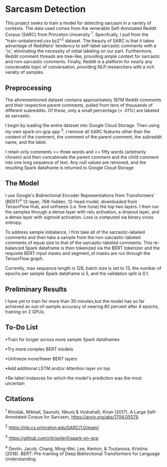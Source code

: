 # Sarcasm Detection

This project seeks to train a model for detecting sarcasm in a variety of contexts. The data used comes from the venerable Self-Annotated Reddit Corpus (SARC) from Princeton University <sup>1</sup>. Specifcally, I pull from the "train-unbalanced.csv.bz2"<sup>2</sup> dataset. The beauty of SARC is that it takes advantage of Redditers' tendency to self-label sarcastic comments with a '\s', eliminating the necessity of initial labeling on our part. Furthermore, Reddit comment threads are tree-like, providing ample context for sarcastic and non-sarcastic comments. Finally, Reddit is a platform for nearly any conceivable topic of conversation, providing NLP researchers with a rich variety of samples.   

## Preprocessing

The aforementioned dataset contains approximately 187M Reddit comments and their respective parent comments, pulled from tens of thousands of different subreddits. Of these, only a small percentage (< .01%) are labeled as sarcastic.  

I begin by loading the entire dataset into Google Cloud Storage. Then using my own spark-on-gcp app <sup>3</sup>, I remove all SARC features other than the content of the comment, the comment of the parent comment, the subreddit name, and the label. 

I retain only comments >= three words and <= fifty words (arbitrarily chosen) and then concatenate the parent comment and the child comment into one long sequence of text. Any null values are removed, and the resulting Spark dataframe is returned to Google Cloud Storage

## The Model

I use Google's Bidirectional Encoder Representations from Transformers' (BERT)<sup>4</sup> 12-layer, 768-hidden, 12-head model, downloaded from TensorFlow Hub, and unfreeze (i.e. fine-tune) the top two layers.  I then run the samples through a dense layer with relu activation, a dropout layer, and a dense layer with sigmoid activation. Loss is computed via binary cross entropy. 

To address sample imbalance, I first take all of the sarcastic-labeled comments and then take a sample from the non-sarcastic-labeled comments of equal size to that of the sarcastic-labeled comments. This re-balanced Spark dataframe is then tokenized via the BERT tokenizer and the requisite BERT input masks and segment_id masks are run through the TensorFlow graph. 

Currently, max sequence length is 128, batch size is set to 13, the number of epochs per sample Spark dataframe is 5, and the validation split is 0.1.

## Preliminary Results

I have yet to train for more than 30 minutes,but the model has so far achieved an out-of-sample accuracy of nearing 80 percent after 4 epochs, training on 2 GPUs. 

## To-Do List
•Train for longer across more sample Spark dataframes

•Try more complex BERT models

•Unfreeze more/fewer BERT layers

•Add additional LSTM and/or Attention layer on top

•Re-label instances for which the model's prediction was the most uncertain

## Citations

<sup>1</sup> Khodak, Mikhail, Saunshi, Nikunj & Vodrahalli, Kiran (2017). A Large Self-Annotated Corpus for Sarcasm, https://arxiv.org/abs/1704.05579.

<sup>2</sup> https://nlp.cs.princeton.edu/SARC/1.0/main/

<sup>3</sup> https://github.com/chrisolen1/spark-on-gcp

<sup>4</sup> Devlin, Jacob, Chang, Ming-Wei, Lee, Kenton, & Toutanova, Kristina (2018). BERT: Pre-training of Deep Bidirectional Transformers for Language Understanding.
